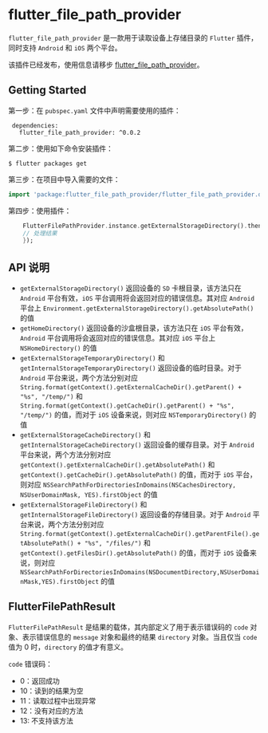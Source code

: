 # flutter_file_path_provider

`flutter_file_path_provider` 是一款用于读取设备上存储目录的 `Flutter` 插件，同时支持 `Android` 和 `iOS` 两个平台。

该插件已经发布，使用信息请移步 [flutter_file_path_provider](https://pub.dev/packages/flutter_file_path_provider/versions/0.0.1#-readme-tab-)。

## Getting Started

第一步：在 `pubspec.yaml` 文件中声明需要使用的插件：

```
 dependencies:
   flutter_file_path_provider: ^0.0.2
``` 
 
第二步：使用如下命令安装插件：

```shell
$ flutter packages get
```
 
第三步：在项目中导入需要的文件：

```dart
import 'package:flutter_file_path_provider/flutter_file_path_provider.dart';
```

第四步：使用插件：

```dart
    FlutterFilePathProvider.instance.getExternalStorageDirectory().then((result) {
    // 处理结果
    });
```
   
## API 说明

* `getExternalStorageDirectory()` 返回设备的 `SD` 卡根目录，该方法只在 `Android` 平台有效，`iOS` 平台调用将会返回对应的错误信息。其对应 `Android` 平台上 `Environment.getExternalStorageDirectory().getAbsolutePath()` 的值 
* `getHomeDirectory()` 返回设备的沙盒根目录，该方法只在 `iOS` 平台有效，`Android` 平台调用将会返回对应的错误信息。其对应 `iOS` 平台上 `NSHomeDirectory()` 的值
* `getExternalStorageTemporaryDirectory()` 和 `getInternalStorageTemporaryDirectory()` 返回设备的临时目录。对于 `Android` 平台来说，两个方法分别对应 `String.format(getContext().getExternalCacheDir().getParent() + "%s", "/temp/")` 和 `String.format(getContext().getCacheDir().getParent() + "%s", "/temp/")` 的值，而对于 `iOS` 设备来说，则对应 `NSTemporaryDirectory()` 的值
* `getExternalStorageCacheDirectory()` 和 `getInternalStorageCacheDirectory()` 返回设备的缓存目录。对于 `Android` 平台来说，两个方法分别对应 `getContext().getExternalCacheDir().getAbsolutePath()` 和 `getContext().getCacheDir().getAbsolutePath()` 的值，而对于 `iOS` 平台，则对应 `NSSearchPathForDirectoriesInDomains(NSCachesDirectory, NSUserDomainMask, YES).firstObject` 的值
* `getExternalStorageFileDirectory()` 和 `getInternalStorageFileDirectory()` 返回设备的存储目录。对于 `Android` 平台来说，两个方法分别对应 `String.format(getContext().getExternalCacheDir().getParentFile().getAbsolutePath() + "%s", "/files/")` 和 `getContext().getFilesDir().getAbsolutePath()` 的值，而对于 `iOS` 设备来说，则对应 `NSSearchPathForDirectoriesInDomains(NSDocumentDirectory,NSUserDomainMask,YES).firstObject` 的值

## FlutterFilePathResult

`FlutterFilePathResult` 是结果的载体，其内部定义了用于表示错误码的 `code` 对象、表示错误信息的 `message` 对象和最终的结果 `directory` 对象。当且仅当 `code` 值为 0 时，`directory` 的值才有意义。

`code` 错误码：

* 0：返回成功
* 10：读到的结果为空
* 11：读取过程中出现异常
* 12：没有对应的方法
* 13: 不支持该方法
 
